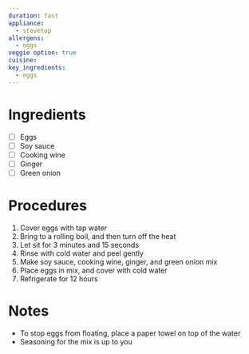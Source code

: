 ```yaml
---
duration: fast
appliance:
  - stovetop
allergens:
  - eggs
veggie option: true
cuisine: 
key_ingredients:
  - eggs
---
```

# Ingredients
- [ ] Eggs
- [ ] Soy sauce
- [ ] Cooking wine
- [ ] Ginger
- [ ] Green onion
# Procedures
1. Cover eggs with tap water
2. Bring to a rolling boil, and then turn off the heat
3. Let sit for 3 minutes and 15 seconds
4. Rinse with cold water and peel gently
5. Make soy sauce, cooking wine, ginger, and green onion mix
6. Place eggs in mix, and cover with cold water
7. Refrigerate for 12 hours
# Notes
- To stop eggs from floating, place a paper towel on top of the water
- Seasoning for the mix is up to you